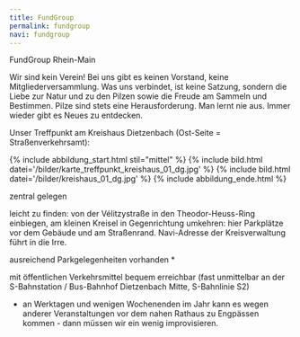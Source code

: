 ```yaml
---
title: FundGroup
permalink: fundgroup
navi: fundgroup
---
```

FundGroup Rhein-Main

Wir sind kein Verein! Bei uns gibt es keinen Vorstand, keine Mitgliederversammlung. Was uns verbindet, ist keine Satzung, sondern die Liebe zur Natur und zu den Pilzen sowie die Freude am Sammeln und Bestimmen. Pilze sind stets eine Herausforderung. Man lernt nie aus. Immer wieder gibt es Neues zu entdecken.

Unser Treffpunkt am Kreishaus Dietzenbach (Ost-Seite = Straßenverkehrsamt):

{% include abbildung_start.html stil="mittel" %}
{% include bild.html datei='/bilder/karte_treffpunkt_kreishaus_01_dg.jpg' %}
{% include bild.html datei='/bilder/kreishaus_01_dg.jpg' %}
{% include abbildung_ende.html %}

zentral gelegen

leicht zu finden: von der Vélitzystraße in den Theodor-Heuss-Ring einbiegen, am kleinen Kreisel in Gegenrichtung umkehren: hier Parkplätze vor dem Gebäude und am Straßenrand. Navi-Adresse der Kreisverwaltung führt in die Irre.

ausreichend Parkgelegenheiten vorhanden *

mit öffentlichen Verkehrsmittel bequem erreichbar (fast unmittelbar an der S-Bahnstation / Bus-Bahnhof Dietzenbach Mitte, S-Bahnlinie S2)

* an Werktagen und wenigen Wochenenden im Jahr kann es wegen anderer Veranstaltungen vor dem nahen Rathaus zu Engpässen kommen - dann müssen wir ein wenig improvisieren.
